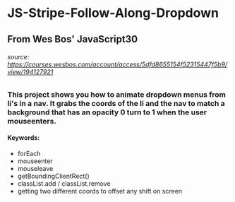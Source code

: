 # JS-Stripe-Follow-Along-Dropdown

## From Wes Bos' JavaScript30 
###### _source:_ https://courses.wesbos.com/account/access/5dfd8655154f52315447f5b9/view/194127921

### This project shows you how to animate dropdown menus from li's in a nav. It grabs the coords of the li and the nav to match a background that has an opacity 0 turn to 1 when the user mouseenters. 

#### Keywords: 
* forEach
* mouseenter
* mouseleave
* getBoundingClientRect()
* classList.add / classList.remove
* getting two different coords to offset any shift on screen